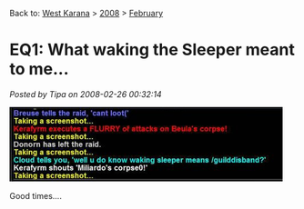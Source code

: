 Back to: [West Karana](/posts/westkarana.md) > [2008](/posts/2008/westkarana.md) > [February](./westkarana.md)
# EQ1: What waking the Sleeper meant to me...

*Posted by Tipa on 2008-02-26 00:32:14*

![51cb18ba4b575ee3d8a9ae1c62a0194a.jpg](../../../uploads/2008/02/51cb18ba4b575ee3d8a9ae1c62a0194a.jpg)

Good times....

